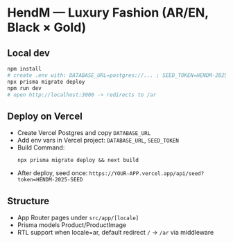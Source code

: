 # HendM — Luxury Fashion (AR/EN, Black × Gold)

## Local dev
```bash
npm install
# create .env with: DATABASE_URL=postgres://... ; SEED_TOKEN=HENDM-2025-SEED
npx prisma migrate deploy
npm run dev
# open http://localhost:3000 -> redirects to /ar
```

## Deploy on Vercel
- Create Vercel Postgres and copy `DATABASE_URL`
- Add env vars in Vercel project: `DATABASE_URL`, `SEED_TOKEN`
- Build Command:
  ```
  npx prisma migrate deploy && next build
  ```
- After deploy, seed once:
  `https://YOUR-APP.vercel.app/api/seed?token=HENDM-2025-SEED`

## Structure
- App Router pages under `src/app/[locale]`
- Prisma models Product/ProductImage
- RTL support when locale=ar, default redirect `/` -> `/ar` via middleware
